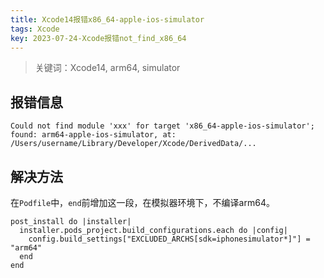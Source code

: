 ```yaml
---
title: Xcode14报错x86_64-apple-ios-simulator
tags: Xcode
key: 2023-07-24-Xcode报错not_find_x86_64
---
```

> 关键词：Xcode14, arm64, simulator

## 报错信息

```
Could not find module 'xxx' for target 'x86_64-apple-ios-simulator'; found: arm64-apple-ios-simulator, at: /Users/username/Library/Developer/Xcode/DerivedData/...
```

## 解决方法

在`Podfile`中，`end`前增加这一段，在模拟器环境下，不编译arm64。

```
post_install do |installer|
  installer.pods_project.build_configurations.each do |config|
    config.build_settings["EXCLUDED_ARCHS[sdk=iphonesimulator*]"] = "arm64"
  end
end
```

